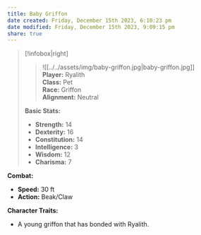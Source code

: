 ```yaml
---
title: Baby Griffon
date created: Friday, December 15th 2023, 6:10:23 pm
date modified: Friday, December 15th 2023, 9:09:15 pm
share: true
---
```



> [!infobox|right]  
> >![[../../assets/img/baby-griffon.jpg|baby-griffon.jpg]]  
> **Player:** Ryalith  
> **Class:** Pet  
> **Race:** Griffon  
> **Alignment:** Neutral 
>
> **Basic Stats:**
> - **Strength:** 14
> - **Dexterity:** 16
> - **Constitution:** 14
> - **Intelligence:** 3
> - **Wisdom:** 12
> - **Charisma:** 7

**Combat:**

- **Speed:** 30 ft
- **Action:** Beak/Claw

**Character Traits:**

- A young griffon that has bonded with Ryalith. 

